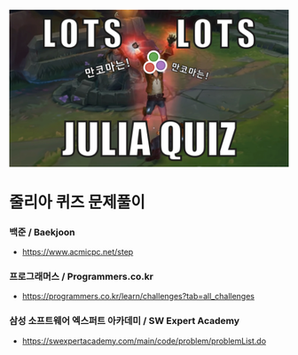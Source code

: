 ![julia](https://github.com/FeetCodingHommy/CodingSkillTest/blob/master/Julia/pic_julia.png)

# 줄리아 퀴즈 문제풀이
### 백준 / Baekjoon
* https://www.acmicpc.net/step
### 프로그래머스 / Programmers.co.kr
* https://programmers.co.kr/learn/challenges?tab=all_challenges
### 삼성 소프트웨어 엑스퍼트 아카데미 / SW Expert Academy
* https://swexpertacademy.com/main/code/problem/problemList.do